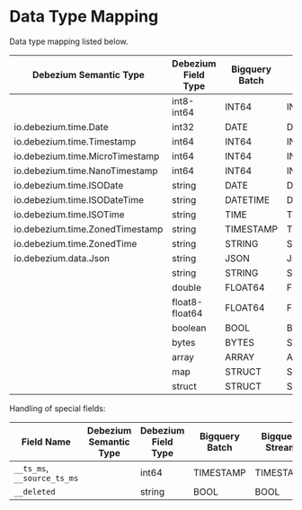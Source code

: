 # Data Type Mapping

Data type mapping listed below.

| Debezium Semantic Type          | Debezium Field Type | Bigquery Batch | Bigquery Stream | Notes |
|---------------------------------|---------------------|----------------|-----------------|-------|
|                                 | int8-int64          | INT64          | INT64           |       |
| io.debezium.time.Date           | int32               | DATE           | DATE            |       |
| io.debezium.time.Timestamp      | int64               | INT64          | INT64           |       |
| io.debezium.time.MicroTimestamp | int64               | INT64          | INT64           |       |
| io.debezium.time.NanoTimestamp  | int64               | INT64          | INT64           |       |
| io.debezium.time.ISODate        | string              | DATE           | DATE            |       |
| io.debezium.time.ISODateTime    | string              | DATETIME       | DATETIME        |       |
| io.debezium.time.ISOTime        | string              | TIME           | TIME            |       |
| io.debezium.time.ZonedTimestamp | string              | TIMESTAMP      | TIMESTAMP       |       |
| io.debezium.time.ZonedTime      | string              | STRING         | STRING          |       |
| io.debezium.data.Json           | string              | JSON           | JSON            |       |
|                                 | string              | STRING         | STRING          |       |
|                                 | double              | FLOAT64        | FLOAT64         |       |
|                                 | float8-float64      | FLOAT64        | FLOAT64         |       |
|                                 | boolean             | BOOL           | BOOL            |       |
|                                 | bytes               | BYTES          | STRING          |       |
|                                 | array               | ARRAY          | ARRAY           |       |
|                                 | map                 | STRUCT         | STRUCT          |       |
|                                 | struct              | STRUCT         | STRUCT          |       |

Handling of special fields:

| Field Name                  | Debezium Semantic Type | Debezium Field Type | Bigquery Batch | Bigquery Stream | Notes |
|-----------------------------|------------------------|---------------------|----------------|-----------------|-------|
| `__ts_ms`, `__source_ts_ms` |                        | int64               | TIMESTAMP      | TIMESTAMP       |       |
| `__deleted`                 |                        | string              | BOOL           | BOOL            |       |

